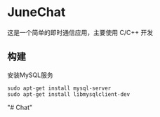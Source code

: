 # JuneChat

这是一个简单的即时通信应用，主要使用 C/C++ 开发

## 构建

安装MySQL服务

```
sudo apt-get install mysql-server
sudo apt-get install libmysqlclient-dev
```

"# Chat" 

